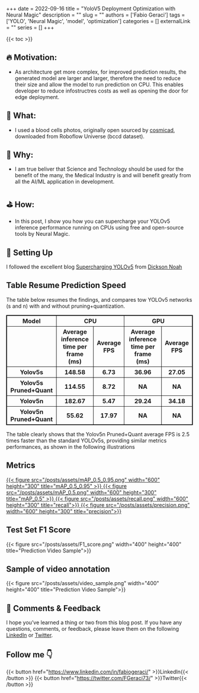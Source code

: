 +++
date = 2022-09-16
title = "YoloV5 Deployment Optimization with Neural Magic"
description = ""
slug = ""
authors = ['Fabio Geraci']
tags = ['YOLO', 'Neural Magic', 'model', 'optimization']
categories = []
externalLink = ""
series = []
+++

{{< toc >}}

## 🔥 Motivation:

- As architecture get more complex, for improved prediction results, the generated model are larger and larger, therefore the need to reduce their size and allow the model to run prediction on CPU. This enables developer to reduce infostructres costs as well as opening the door for edge deployment.

## 🔫 What:

- I used a blood cells photos, originally open sourced by [cosmicad](https://github.com/cosmicad/dataset), downloaded from Roboflow Universe (bccd dataset).

## 🚒 Why:

- I am true beliver that Science and Technology should be used for the benefit of the many, the Medical Industry is and will benefit greatly from all the AI/ML application in development.

## ⛳ How:

- In this post, I show you how you can supercharge your YOLOv5 inference performance running on CPUs using free and open-source tools by Neural Magic.

## 🔩 Setting Up

I followed the excellent blog [Supercharging YOLOv5](https://dicksonneoh.com/portfolio/supercharging_yolov5_180_fps_cpu/) from [Dickson Noah](https://dicksonneoh.com/)

<style>
table, tr, th, td {
  border: 1px solid black;
}
</style>

## Table Resume Prediction Speed

The table below resumes the findings, and compares tow YOLOv5 networks (s and n) with and without pruning+quantization.

<table border>
    <tr>
        <th>Model</th>
        <th colspan="2">CPU</th>
        <th colspan="2">GPU</th>
    </tr>
    <tr>
        <th>
            <th>Average inference time per frame (ms)</th>
            <th>Average FPS</th>
            <th>Average inference time per frame (ms)</th>
            <th>Average FPS</th>
        </th>
    </tr>
    <tr>
        <th>Yolov5s</th>
        <th>148.58</th>
        <th>6.73</th>
        <th>36.96</th>
        <th>27.05</th>
    </tr>
    <tr>
        <th>Yolov5s Pruned+Quant</th>
        <th>114.55</th>
        <th>8.72</th>
        <th>NA</th>
        <th>NA</th>
    </tr>
    <tr>
        <th>Yolov5n</th>
        <th>182.67</th>
        <th>5.47</th>
        <th>29.24</th>
        <th>34.18</th>
    </tr>
    <tr>
        <th>Yolov5n Pruned+Quant</th>
        <th>55.62</th>
        <th>17.97</th>
        <th>NA</th>
        <th>NA</th>
    </tr>
</table>

The table clearly shows that the Yolov5n Pruned+Quant average FPS is 2.5 times faster than the standard YOLOv5s,
providing similar metrics performances, as shown in the following illustrations

## Metrics

<a href="https://wandb.ai/mentorship/YOLOv5/reports/metrics-mAP_0-5-0-95-22-09-23-11-23-19---VmlldzoyNjgzNDY4?accessToken=ogz720cdvdqsxm57bqtxf4c3fhlx4rjwi9rc82wvlgza49lpgg80hmvgsx4o4gah">
    {{< figure src="/posts/assets/mAP_0.5_0.95.png" width="600" height="300" title="mAP_0.5_0.95" >}}
</a>
<a href="https://wandb.ai/mentorship/YOLOv5/reports/metrics-mAP_0-5-22-09-23-11-47-41---VmlldzoyNjgzNTkz?accessToken=30gldan2v7twoaroorf408mu6ps1p972z3hg3cwkhtetpeklllqjzjr5tw2xab0m">
    {{< figure src="/posts/assets/mAP_0.5.png" width="600" height="300" title="mAP_0.5" >}}
</a>
<a href="https://wandb.ai/mentorship/YOLOv5/reports/metrics-recall-22-09-23-11-47-13---VmlldzoyNjgzNTkw?accessToken=1dxd27obwdhz5ivotnh6ih37dp8lbc3retlzwz3cf1m6gxlkr9n83m11la1657uh">
  {{< figure src="/posts/assets/recall.png" width="600" height="300" title="recall">}}
</a>
<a href="https://wandb.ai/mentorship/YOLOv5/reports/metrics-precision-22-09-23-11-48-11---VmlldzoyNjgzNTk1?accessToken=618lxwy1mzpoeumtrco05tq3pvo4d5kcw01v5177ugzfttmvkqwi9pjycden9uu4">
  {{< figure src="/posts/assets/precision.png" width="600" height="300" title="precision">}}
</a>

## Test Set F1 Score

<a>
  {{< figure src="/posts/assets/F1_score.png" width="400" height="400" title="Prediction Video Sample">}}
</a>

## Sample of video annotation

<a>
  {{< figure src="/posts/assets/video_sample.png" width="400" height="400" title="Prediction Video Sample">}}
</a>


## 🙏 Comments & Feedback
I hope you’ve learned a thing or two from this blog post. If you have any questions, comments, or feedback, please leave them on the following  [LinkedIn](https://www.linkedin.com/in/fabiogeraci/) or [Twitter](https://twitter.com/FGeraci73/).

## Follow me 👇

{{< button href="https://www.linkedin.com/in/fabiogeraci/" >}}LinkedIn{{< /button >}}
{{< button href="https://twitter.com/FGeraci73/" >}}Twitter{{< /button >}}








